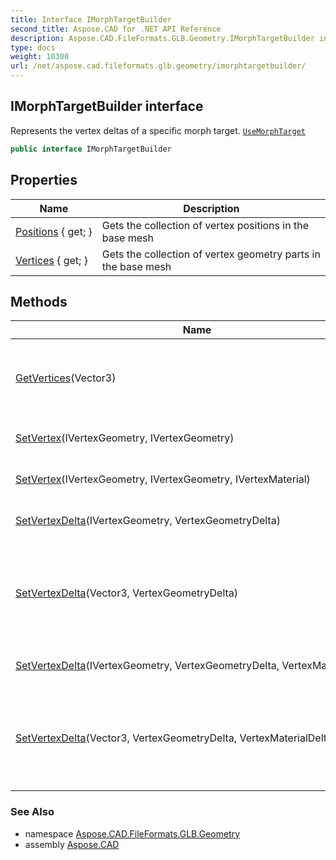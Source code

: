 ```yaml
---
title: Interface IMorphTargetBuilder
second_title: Aspose.CAD for .NET API Reference
description: Aspose.CAD.FileFormats.GLB.Geometry.IMorphTargetBuilder interface. Represents the vertex deltas of a specific morph target. UseMorphTarget
type: docs
weight: 10300
url: /net/aspose.cad.fileformats.glb.geometry/imorphtargetbuilder/
---
```

## IMorphTargetBuilder interface

Represents the vertex deltas of a specific morph target. [`UseMorphTarget`](../imeshbuilder-1/usemorphtarget/)

```csharp
public interface IMorphTargetBuilder
```

## Properties

| Name | Description |
| --- | --- |
| [Positions](../../aspose.cad.fileformats.glb.geometry/imorphtargetbuilder/positions/) { get; } | Gets the collection of vertex positions in the base mesh |
| [Vertices](../../aspose.cad.fileformats.glb.geometry/imorphtargetbuilder/vertices/) { get; } | Gets the collection of vertex geometry parts in the base mesh |

## Methods

| Name | Description |
| --- | --- |
| [GetVertices](../../aspose.cad.fileformats.glb.geometry/imorphtargetbuilder/getvertices/)(Vector3) | Gets a collection of vertices sharing this vertex position. |
| [SetVertex](../../aspose.cad.fileformats.glb.geometry/imorphtargetbuilder/setvertex/#setvertex)(IVertexGeometry, IVertexGeometry) | Sets an absolute morph target. |
| [SetVertex](../../aspose.cad.fileformats.glb.geometry/imorphtargetbuilder/setvertex/#setvertex_1)(IVertexGeometry, IVertexGeometry, IVertexMaterial) | Sets an absolute morph target. |
| [SetVertexDelta](../../aspose.cad.fileformats.glb.geometry/imorphtargetbuilder/setvertexdelta/#setvertexdelta)(IVertexGeometry, VertexGeometryDelta) | Sets a relative morph target |
| [SetVertexDelta](../../aspose.cad.fileformats.glb.geometry/imorphtargetbuilder/setvertexdelta/#setvertexdelta_2)(Vector3, VertexGeometryDelta) | Sets a relative morph target to all base mesh vertices matching *meshPosition*. |
| [SetVertexDelta](../../aspose.cad.fileformats.glb.geometry/imorphtargetbuilder/setvertexdelta/#setvertexdelta_1)(IVertexGeometry, VertexGeometryDelta, VertexMaterialDelta) | Sets a relative morph target |
| [SetVertexDelta](../../aspose.cad.fileformats.glb.geometry/imorphtargetbuilder/setvertexdelta/#setvertexdelta_3)(Vector3, VertexGeometryDelta, VertexMaterialDelta) | Sets a relative morph target to all base mesh vertices matching *meshPosition*. |

### See Also

* namespace [Aspose.CAD.FileFormats.GLB.Geometry](../../aspose.cad.fileformats.glb.geometry/)
* assembly [Aspose.CAD](../../)


